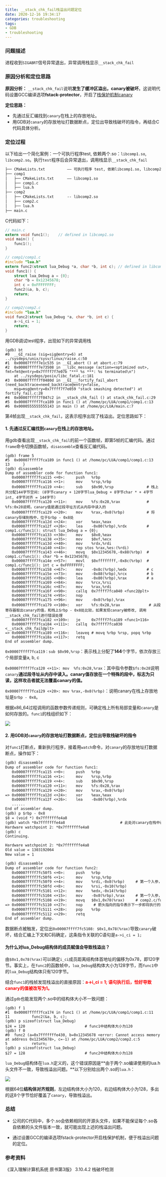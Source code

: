```yaml
---
title: __stack_chk_fail栈溢出问题定位
date: 2020-12-16 19:34:17
categories: troubleshooting
tags:
- GDB
- troubleshooting
---
```


### 问题描述

进程收到`SIGABRT`信号异常退出，异常调用栈显示`__stack_chk_fail`

### 原因分析和定位思路

**原因分析：** `__stack_chk_fail`说明**发生了缓冲区溢出，canary被破坏**。这说明代码设置GCC编译选项**fstack-protector**，开启了[栈保护机制canary](https://ctf-wiki.github.io/ctf-wiki/pwn/linux/mitigation/canary-zh/)

**定位思路：**

<!-- more -->

* 先通过反汇编找到`canary`在栈上的存放地址。
* 用GDB对`canary`的存放地址打数据断点，定位出导致栈破坏的指令，再结合C代码具体分析。

### 定位过程

以下给出一个简化案例：一个可执行程序test, 依赖两个.so：`libcomp1.so`, `libcomp2.so`。执行`test`程序后会异常退出，调用栈显示`__stack_chk_fail`

```txt
├── CMakeLists.txt			—— 可执行程序 test, 依赖libcomp1.so, libcomp2.so
├── comp1
│   ├── CMakeLists.txt		—— libcomp1.so
│   ├── comp1.c
│   ├── lua.h
├── comp2
│   ├── CMakeLists.txt		-- libcomp2.so
│   ├── comp2.c
│   ├── lua.h
├── main.c
```

C代码如下：

```C
// main.c
extern void func1();	// defined in libcomp1.so
void main() {
    func1();
}

// comp1/comp1.c
#include "lua.h"
extern func2(struct lua_Debug *a, char *b, int c); // defined in libcomp2.so
void func1() {
    struct lua_Debug a = {0};
    char *b = 0x12345678;
    int c = 0xFFFFFFFF;
    func2(&a, b, c);
    return;
}

// comp2/comp2.c
#include "lua.h"
void func2(struct lua_Debug *a, char *b, int c) {
    a->i_ci = 1;
    return;
}
```

用GDB调试test程序，出现如下的异常调用栈

```
(gdb) bt
#0  __GI_raise (sig=sig@entry=6) at ../sysdeps/unix/sysv/linux/raise.c:50
#1  0x00007ffff7e1c535 in __GI_abort () at abort.c:79
#2  0x00007ffff7e73508 in __libc_message (action=<optimized out>, fmt=fmt@entry=0x7ffff7f7e07b "*** %s ***: %s terminated\n")
    at ../sysdeps/posix/libc_fatal.c:181
#3  0x00007ffff7f0480d in __GI___fortify_fail_abort (need_backtrace=need_backtrace@entry=false,
    msg=msg@entry=0x7ffff7f7e059 "stack smashing detected") at fortify_fail.c:28
#4  0x00007ffff7f047c2 in __stack_chk_fail () at stack_chk_fail.c:29
#5  0x00007ffff7fca189 in func1 () at /home/pc/LUA/comp1/comp1.c:13
#6  0x0000555555555143 in main () at /home/pc/LUA/main.c:7
```

第4帧出现`__stack_chk_fail`，这表示程序出现了栈溢出。定位思路如下：

#### 1. 先通过反汇编找到`canary`在栈上的存放地址。

用gdb查看出现`__stack_chk_fail`的前一个函数帧，即第5帧的汇编代码。通过`frame`命令切换函数帧，`disassemble`查看反汇编代码。

```
(gdb) frame 5
#5  0x00007ffff7fca189 in func1 () at /home/pc/LUA/comp1/comp1.c:13
13      }
(gdb) disassemble
Dump of assembler code for function func1:
   0x00007ffff7fca115 <+0>:     push   %rbp
   0x00007ffff7fca116 <+1>:     mov    %rsp,%rbp
   0x00007ffff7fca119 <+4>:     sub    $0x90,%rsp				# 栈上共分配144字节空间: (8字节canary + 120字节lua_Debug + 8字节char * + 4字节int, 4字节对齐 = 144字节)
   0x00007ffff7fca120 <+11>:    mov    %fs:0x28,%rax			# %fs:0x28说明，canary值是通过段寻址方式从内存中读入的
   0x00007ffff7fca129 <+20>:    mov    %rax,-0x8(%rbp)			# 将canary存储到栈中，位于$rbp - 0x8处
   0x00007ffff7fca12d <+24>:    xor    %eax,%eax
   0x00007ffff7fca12f <+26>:    lea    -0x80(%rbp),%rdx			# comp1.c/func1(): struct lua_Debug a = {0};
   0x00007ffff7fca133 <+30>:    mov    $0x0,%eax
   0x00007ffff7fca138 <+35>:    mov    $0xf,%ecx
   0x00007ffff7fca13d <+40>:    mov    %rdx,%rdi
   0x00007ffff7fca140 <+43>:    rep stos %rax,%es:(%rdi)
   0x00007ffff7fca143 <+46>:    movq   $0x12345678,-0x88(%rbp)	# comp1.c/func1(): char *b = 0x12345678;
   0x00007ffff7fca14e <+57>:    movl   $0xffffffff,-0x8c(%rbp)	# comp1.c/func1(): int c = 0xFFFFFFFF;
   0x00007ffff7fca158 <+67>:    mov    -0x8c(%rbp),%edx			# c
   0x00007ffff7fca15e <+73>:    mov    -0x88(%rbp),%rcx			# b
   0x00007ffff7fca165 <+80>:    lea    -0x80(%rbp),%rax			# a
   0x00007ffff7fca169 <+84>:    mov    %rcx,%rsi
   0x00007ffff7fca16c <+87>:    mov    %rax,%rdi
   0x00007ffff7fca16f <+90>:    callq  0x7ffff7fca040 <func2@plt>
   0x00007ffff7fca174 <+95>:    nop
   0x00007ffff7fca175 <+96>:    mov    -0x8(%rbp),%rax
   0x00007ffff7fca179 <+100>:   xor    %fs:0x28,%rax			 # 从段寄存器取出canary的值，和栈上$rbp - 0x8处比较，如果发现canary被修改, 调用__stack_chk_fail进行错误处理
   0x00007ffff7fca182 <+109>:   je     0x7ffff7fca189 <func1+116>
   0x00007ffff7fca184 <+111>:   callq  0x7ffff7fca030 <__stack_chk_fail@plt>
=> 0x00007ffff7fca189 <+116>:   leaveq # movq %rbp %rsp, popq %rbp
   0x00007ffff7fca18a <+117>:   retq
End of assembler dump.
```

`0x00007ffff7fca119：sub $0x90,%rsp`：表示栈上分配了**144**个字节，依次存放三个局部变量a, b, c

`0x00007ffff7fca120 <+11>: mov  %fs:0x28,%rax`：其中指令参数`$fs:0x28`说明`canary`**通过段寻址从内存中读入。canary值存放在一个特殊的段中，标志为只读，这样攻击者就无法覆盖canary的值。**

`0x00007ffff7fca129 <+20>: mov %rax,-0x8(%rbp)`：说明canary在栈上存放地址是`$rbp - 0x8`。

根据x86_64过程调用的函数参数传递规则，可确定栈上所有局部变量和`canary`是如何存放的。`func1`的栈组织如下：

![](image1.png)


#### 2. 用GDB对`canary`的存放地址打数据断点，定位出导致栈破坏的指令

对`func1`打断点，重新执行程序，接着用`watch`命令，对`canary`的存放地址打数据断点，操作如下：

```txt
(gdb) disassemble
Dump of assembler code for function func1:
   0x00007ffff7fca115 <+0>:     push   %rbp
   0x00007ffff7fca116 <+1>:     mov    %rsp,%rbp
   0x00007ffff7fca119 <+4>:     sub    $0x90,%rsp
   0x00007ffff7fca120 <+11>:    mov    %fs:0x28,%rax
   0x00007ffff7fca129 <+20>:    mov    %rax,-0x8(%rbp)
=> 0x00007ffff7fca12d <+24>:    xor    %eax,%eax
   0x00007ffff7fca12f <+26>:    lea    -0x80(%rbp),%rdx
   ......
End of assembler dump.
(gdb) p $rbp - 0x8
$8 = (void *) 0x7fffffffe4a8
(gdb) watch *0x7fffffffe4a8							# 此处对canary在栈中存放的地址打数据断点！
Hardware watchpoint 2: *0x7fffffffe4a8
(gdb) c
Continuing.

Hardware watchpoint 2: *0x7fffffffe4a8
Old value = 1303192064
New value = 1

(gdb) disassemble
Dump of assembler code for function func2:
   0x00007ffff7fc50f5 <+0>:     push   %rbp
   0x00007ffff7fc50f6 <+1>:     mov    %rsp,%rbp
   0x00007ffff7fc50f9 <+4>:     mov    %rdi,-0x8(%rbp)     # 第一个入参，lua_Debug *a
   0x00007ffff7fc50fd <+8>:     mov    %rsi,-0x10(%rbp)
   0x00007ffff7fc5101 <+12>:    mov    %edx,-0x14(%rbp)
   0x00007ffff7fc5104 <+15>:    mov    -0x8(%rbp),%rax	   # 第一个入参，lua_Debug *a
   0x00007ffff7fc5108 <+19>:    movq   $0x1,0x78(%rax)     # comp2.c/func2(): a->i_ci = 1; 这句导致canary被破坏
=> 0x00007ffff7fc5110 <+27>:    nop 	# 箭头指向的指令表示下一步即将执行的指令，也就是说是上一条指令movq $0x1,0x78(%rax)触发的数据断点!
   0x00007ffff7fc5111 <+28>:    pop    %rbp
   0x00007ffff7fc5112 <+29>:    retq
End of assembler dump.
```

数据断点被触发，定位出`0x00007ffff7fc5108: $0x1,0x78(%rax)`导致`canary`破坏，结合汇编上下文和C码确定，这条指令关联的C语句是`a->i_ci = 1;`

#### 为什么对lua_Debug结构体的成员赋值会导致栈溢出？

由`$0x1,0x78(%rax)`可以确定`i_ci`成员距离结构体首地址的偏移为0x78，即120字节。事实上，在`func2`的函数帧中，`lua_Debug`结构体大小为128字节，而`func1`中的`lua_Debug`结构体只有120字节。

结合`func1`的栈帧发现栈溢出的直接原因：<font color = 'red'>**a->i_ci = 1; 语句执行后，恰好导致canary的值被改写为1。</font>**

通过`gdb`也能发现两个.so中的结构体大小不一致问题：

```
(gdb) f 1
#1  0x00007ffff7fca174 in func1 () at /home/pc/LUA/comp1/comp1.c:11
11          func2(&a, b, c);
(gdb) p sizeof(struct lua_Debug)
$24 = 120							# func1中结构体大小为120
(gdb) f 0
#0  func2 (a=0x7fffffffe430, b=0x12345678 <error: Cannot access memory at address 0x12345678>, c=-1) at /home/pc/LUA/comp2/comp2.c:5
5           return;
(gdb) p sizeof(struct lua_Debug)
$27 = 128							# func2中结构体大小为128
```

`lua_Debug`结构体在`lua.h`定义的，这个错误原因是**由于两个.so编译使用的lua.h头文件不一致，导致栈溢出问题。**以下分别给出两个.so的`lua.h`：

![](image2.png)


根据64位**结构体对齐规则**，左边结构体大小为120，右边结构体大小为128，多出的这8个字节恰好覆盖了`canary`，导致栈溢出。

### 总结

* 公司的C代码中，多个.so会依赖相同的开源头文件，如果不能保证每个.so各自依赖的头文件版本一致，就可能出现上述的栈溢出问题。

* 通过设置GCC的编译选项fstack-protector开启栈保护机制，便于栈溢出问题的定位。

### 参考资料

《深入理解计算机系统 原书第3版》 3.10.4.2 栈破坏检测
